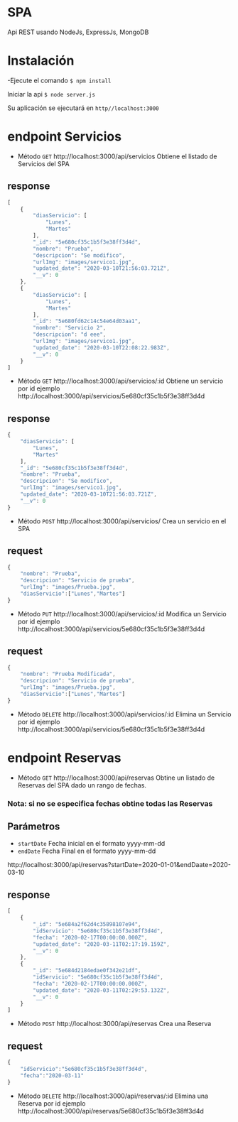# SPA

Api REST  usando NodeJs, ExpressJs, MongoDB

# Instalación

-Ejecute el comando `$ npm install`

Iniciar la api `$ node server.js`

Su aplicación se ejecutará en `http//localhost:3000`

# endpoint Servicios 
- Método `GET` http://localhost:3000/api/servicios Obtiene el listado de Servicios del SPA
## response
```js
[
    {
        "diasServicio": [
            "Lunes",
            "Martes"
        ],
        "_id": "5e680cf35c1b5f3e38ff3d4d",
        "nombre": "Prueba",
        "descripcion": "Se modifico",
        "urlImg": "images/servico1.jpg",
        "updated_date": "2020-03-10T21:56:03.721Z",
        "__v": 0
    },
    {
        "diasServicio": [
            "Lunes",
            "Martes"
        ],
        "_id": "5e680fd62c14c54e64d03aa1",
        "nombre": "Servicio 2",
        "descripcion": "d eee",
        "urlImg": "images/servico1.jpg",
        "updated_date": "2020-03-10T22:08:22.983Z",
        "__v": 0
    }
]
```
- Método `GET` http://localhost:3000/api/servicios/:id Obtiene un servicio por id ejemplo http://localhost:3000/api/servicios/5e680cf35c1b5f3e38ff3d4d
## response
```js
{
    "diasServicio": [
        "Lunes",
        "Martes"
    ],
    "_id": "5e680cf35c1b5f3e38ff3d4d",
    "nombre": "Prueba",
    "descripcion": "Se modifico",
    "urlImg": "images/servico1.jpg",
    "updated_date": "2020-03-10T21:56:03.721Z",
    "__v": 0
}
```
- Método `POST` http://localhost:3000/api/servicios/ Crea un servicio en el SPA
## request
```js
{
	"nombre": "Prueba",
	"descripcion": "Servicio de prueba",
	"urlImg": "images/Prueba.jpg",
	"diasServicio":["Lunes","Martes"]
}
```
- Método `PUT` http://localhost:3000/api/servicios/:id Modifica un Servicio por id ejemplo http://localhost:3000/api/servicios/5e680cf35c1b5f3e38ff3d4d
## request
```js
{
	"nombre": "Prueba Modificada",
	"descripcion": "Servicio de prueba",
	"urlImg": "images/Prueba.jpg",
	"diasServicio":["Lunes","Martes"]
}
```
- Método `DELETE` http://localhost:3000/api/servicios/:id Elimina un Servicio por id ejemplo http://localhost:3000/api/servicios/5e680cf35c1b5f3e38ff3d4d

# endpoint Reservas
- Método `GET` http://localhost:3000/api/reservas Obtine un listado de Reservas del SPA dado un rango de fechas.
### Nota: si no se especifica fechas obtine todas las Reservas

## Parámetros 
- `startDate` Fecha inicial en el formato yyyy-mm-dd 
- `endDate` Fecha Final en el formato yyyy-mm-dd 

http://localhost:3000/api/reservas?startDate=2020-01-01&endDaate=2020-03-10
## response
```js
[
    {
        "_id": "5e684a2f62d4c35898107e94",
        "idServicio": "5e680cf35c1b5f3e38ff3d4d",
        "fecha": "2020-02-17T00:00:00.000Z",
        "updated_date": "2020-03-11T02:17:19.159Z",
        "__v": 0
    },
    {
        "_id": "5e684d2184edae0f342e21df",
        "idServicio": "5e680cf35c1b5f3e38ff3d4d",
        "fecha": "2020-02-17T00:00:00.000Z",
        "updated_date": "2020-03-11T02:29:53.132Z",
        "__v": 0
    }
]
```
- Método `POST` http://localhost:3000/api/reservas Crea una Reserva
## request
```js
{
	"idServicio":"5e680cf35c1b5f3e38ff3d4d",
	"fecha":"2020-03-11"
}
```
- Método `DELETE` http://localhost:3000/api/reservas/:id Elimina una Reserva por id ejemplo http://localhost:3000/api/reservas/5e680cf35c1b5f3e38ff3d4d

